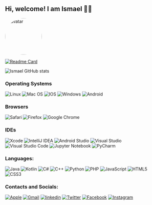 ## Hi, welcome! I am Ismael 🖐🏼

<div>
  <img src="https://user-images.githubusercontent.com/91572115/159334516-ead52f53-bf4b-4d04-8cb7-fbe22f133954.png" alt="avatar"
       style="height: 120px; width: 120px; border-radius: 100%;"/>
</div>

[![Readme Card](https://github-readme-stats.vercel.app/api/pin/?username=Ismaelblack&repo=profiles&show_icons=true&theme=dark)](https://github.com/Ismaelblack/profiles)

![Ismael GitHub stats](https://github-readme-stats.vercel.app/api?username=Ismaelblack&show_icons=true&theme=dark)

### Operating Systems
![Linux](https://img.shields.io/badge/Linux-FCC624?style=for-the-badge&logo=linux&logoColor=black) ![Mac OS](https://img.shields.io/badge/mac%20os-000000?style=for-the-badge&logo=macos&logoColor=F0F0F0) ![IOS](https://img.shields.io/badge/iOS-000000?style=for-the-badge&logo=ios&logoColor=white) ![Windows](https://img.shields.io/badge/Windows-0078D6?style=for-the-badge&logo=windows&logoColor=white) ![Android](https://img.shields.io/badge/Android-3DDC84?style=for-the-badge&logo=android&logoColor=white)

### Browsers
![Safari](https://img.shields.io/badge/Safari-000000?style=for-the-badge&logo=Safari&logoColor=white) ![Firefox](https://img.shields.io/badge/Firefox-FF7139?style=for-the-badge&logo=Firefox-Browser&logoColor=white) ![Google Chrome](https://img.shields.io/badge/Google%20Chrome-4285F4?style=for-the-badge&logo=GoogleChrome&logoColor=white)

### IDEs
![Xcode](https://img.shields.io/badge/Xcode-007ACC?style=for-the-badge&logo=Xcode&logoColor=white) ![IntelliJ IDEA](https://img.shields.io/badge/IntelliJIDEA-000000.svg?style=for-the-badge&logo=intellij-idea&logoColor=white) ![Android Studio](https://img.shields.io/badge/Android%20Studio-3DDC84.svg?style=for-the-badge&logo=android-studio&logoColor=white) ![Visual Studio](https://img.shields.io/badge/Visual%20Studio-5C2D91.svg?style=for-the-badge&logo=visual-studio&logoColor=white)
![Visual Studio Code](https://img.shields.io/badge/Visual%20Studio%20Code-0078d7.svg?style=for-the-badge&logo=visual-studio-code&logoColor=white) ![Jupyter Notebook](https://img.shields.io/badge/jupyter-%23FA0F00.svg?style=for-the-badge&logo=jupyter&logoColor=white) ![PyCharm](https://img.shields.io/badge/pycharm-143?style=for-the-badge&logo=pycharm&logoColor=black&color=black&labelColor=green)

### Languages:
![Java](https://img.shields.io/badge/java-%23ED8B00.svg?style=for-the-badge&logo=java&logoColor=white) ![Kotlin](https://img.shields.io/badge/kotlin-%230095D5.svg?style=for-the-badge&logo=kotlin&logoColor=white) ![C#](https://img.shields.io/badge/c%23-%23239120.svg?style=for-the-badge&logo=c-sharp&logoColor=white) ![C++](https://img.shields.io/badge/c++-%2300599C.svg?style=for-the-badge&logo=c%2B%2B&logoColor=white) ![Python](https://img.shields.io/badge/python-3670A0?style=for-the-badge&logo=python&logoColor=ffdd54) ![PHP](https://img.shields.io/badge/php-%23777BB4.svg?style=for-the-badge&logo=php&logoColor=white)
![JavaScript](https://img.shields.io/badge/javascript-%23323330.svg?style=for-the-badge&logo=javascript&logoColor=%23F7DF1E) ![HTML5](https://img.shields.io/badge/html5-%23E34F26.svg?style=for-the-badge&logo=html5&logoColor=white) ![CSS3](https://img.shields.io/badge/css3-%231572B6.svg?style=for-the-badge&logo=css3&logoColor=white)


### Contacts and Socials:
[![Apple](https://img.shields.io/badge/Apple-%23000000.svg?style=for-the-badge&logo=apple&logoColor=white)](icloud_ismael@icloud.com) [![Gmail](https://img.shields.io/badge/Gmail-D14836?style=for-the-badge&logo=gmail&logoColor=white)](ismaelariel.dev@gmail.com) [![linkedin](https://img.shields.io/badge/LinkedIn-0077B5?style=for-the-badge&logo=linkedin&logoColor=white)](https://www.linkedin.com/in/ismael-ariel-da-silva-834584225/) [![Twitter](https://img.shields.io/badge/Twitter-1DA1F2?style=for-the-badge&logo=twitter&logoColor=white)](https://twitter.com/ismael_a_silva)
[![Facebook](https://img.shields.io/badge/Facebook-1877F2?style=for-the-badge&logo=facebook&logoColor=white)](https://www.facebook.com/ismaelaudiomusica) [![Instagram](https://img.shields.io/badge/Instagram-E4405F?style=for-the-badge&logo=instagram&logoColor=white)](https://www.instagram.com/ismaelariell/)
